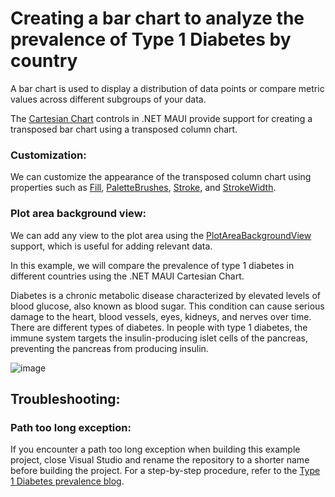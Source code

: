 # Creating a bar chart to analyze the prevalence of Type 1 Diabetes by country

A bar chart is used to display a distribution of data points or compare metric values across different subgroups of your data.

The [Cartesian Chart](https://www.syncfusion.com/maui-controls/maui-cartesian-charts) controls in .NET MAUI provide support for creating a transposed bar chart using a transposed column chart.

### Customization:

We can customize the appearance of the transposed column chart using properties such as [Fill](https://help.syncfusion.com/cr/maui/Syncfusion.Maui.Charts.ChartSeries.html#Syncfusion_Maui_Charts_ChartSeries_Fill), [PaletteBrushes](https://help.syncfusion.com/cr/maui/Syncfusion.Maui.Charts.SfCartesianChart.html#Syncfusion_Maui_Charts_SfCartesianChart_PaletteBrushes), [Stroke](
https://help.syncfusion.com/cr/maui/Syncfusion.Maui.Charts.ColumnSeries.html#Syncfusion_Maui_Charts_ColumnSeries_Stroke), and [StrokeWidth](https://help.syncfusion.com/cr/maui/Syncfusion.Maui.Charts.XYDataSeries.html#Syncfusion_Maui_Charts_XYDataSeries_StrokeWidth).

### Plot area background view:

We can add any view to the plot area using the [PlotAreaBackgroundView](https://help.syncfusion.com/cr/maui/Syncfusion.Maui.Charts.ChartBase.html#Syncfusion_Maui_Charts_ChartBase_PlotAreaBackgroundView) support, which is useful for adding relevant data.

In this example, we will compare the prevalence of type 1 diabetes in different countries using the .NET MAUI Cartesian Chart.

Diabetes is a chronic metabolic disease characterized by elevated levels of blood glucose, also known as blood sugar. This condition can cause serious damage to the heart, blood vessels, eyes, kidneys, and nerves over time. There are different types of diabetes. In people with type 1 diabetes, the immune system targets the insulin-producing islet cells of the pancreas, preventing the pancreas from producing insulin.

![image](https://github.com/SyncfusionExamples/Creating-a-bar-chart-to-analyze-the-prevalence-of-Type-1-Diabetes-by-country/assets/103025761/7f280860-f314-459c-a0f0-a163572744f5)



## Troubleshooting:

### Path too long exception:

If you encounter a path too long exception when building this example project, close Visual Studio and rename the repository to a shorter name before building the project. For a step-by-step procedure, refer to the [Type 1 Diabetes prevalence blog]().
